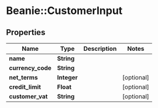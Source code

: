 # Beanie::CustomerInput

## Properties
Name | Type | Description | Notes
------------ | ------------- | ------------- | -------------
**name** | **String** |  | 
**currency_code** | **String** |  | 
**net_terms** | **Integer** |  | [optional] 
**credit_limit** | **Float** |  | [optional] 
**customer_vat** | **String** |  | [optional] 


